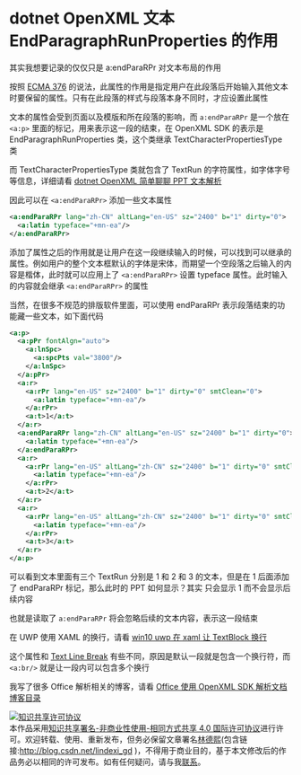 # dotnet OpenXML 文本 EndParagraphRunProperties 的作用

其实我想要记录的仅仅只是 a:endParaRPr 对文本布局的作用

<!--more-->
<!-- CreateTime:2020/7/23 16:14:05 -->

<!-- 发布 -->

按照 [ECMA 376](http://www.ecma-international.org/publications/standards/Ecma-376.htm ) 的说法，此属性的作用是指定用户在此段落后开始输入其他文本时要保留的属性。只有在此段落的样式与段落本身不同时，才应设置此属性

文本的属性会受到页面以及模版和所在段落的影响，而 `a:endParaRPr` 是一个放在 `<a:p>` 里面的标记，用来表示这一段的结束，在 OpenXML SDK 的表示是 EndParagraphRunProperties 类，这个类继承 TextCharacterPropertiesType 类

而 TextCharacterPropertiesType 类就包含了 TextRun 的字符属性，如字体字号等信息，详细请看 [dotnet OpenXML 简单聊聊 PPT 文本解析](https://blog.lindexi.com/post/dotnet-OpenXML-%E7%AE%80%E5%8D%95%E8%81%8A%E8%81%8A-PPT-%E6%96%87%E6%9C%AC%E8%A7%A3%E6%9E%90.html )

因此可以在 `<a:endParaRPr>` 添加一些文本属性

```xml
<a:endParaRPr lang="zh-CN" altLang="en-US" sz="2400" b="1" dirty="0">
  <a:latin typeface="+mn-ea"/>
</a:endParaRPr>
```

添加了属性之后的作用就是让用户在这一段继续输入的时候，可以找到可以继承的属性。例如用户的整个文本框默认的字体是宋体，而期望一个空段落之后输入的内容是楷体，此时就可以应用上了 `<a:endParaRPr>` 设置 typeface 属性。此时输入的内容就会继承 `<a:endParaRPr>` 的属性

当然，在很多不规范的排版软件里面，可以使用 endParaRPr 表示段落结束的功能藏一些文本，如下面代码

```xml
<a:p>
  <a:pPr fontAlgn="auto">
    <a:lnSpc>
      <a:spcPts val="3800"/>
    </a:lnSpc>
  </a:pPr>
  <a:r>
    <a:rPr lang="en-US" sz="2400" b="1" dirty="0" smtClean="0">
      <a:latin typeface="+mn-ea"/>
    </a:rPr>
    <a:t>1</a:t>
  </a:r>
  <a:endParaRPr lang="zh-CN" altLang="en-US" sz="2400" b="1" dirty="0">
    <a:latin typeface="+mn-ea"/>
  </a:endParaRPr>
  <a:r>
    <a:rPr lang="en-US" altLang="zh-CN" sz="2400" b="1" dirty="0" smtClean="0">
      <a:latin typeface="+mn-ea"/>
    </a:rPr>
    <a:t>2</a:t>
  </a:r>
  <a:r>
    <a:rPr lang="en-US" altLang="zh-CN" sz="2400" b="1" dirty="0" smtClean="0">
      <a:latin typeface="+mn-ea"/>
    </a:rPr>
    <a:t>3</a:t>
  </a:r>
</a:p>
```

可以看到文本里面有三个 TextRun 分别是 1 和 2 和 3 的文本，但是在 1 后面添加了 endParaRPr 标记，那么此时的 PPT 如何显示？其实 只会显示 1 而不会显示后续内容

也就是读取了 `a:endParaRPr` 将会忽略后续的文本内容，表示这一段结束

在 UWP 使用 XAML 的换行，请看 [win10 uwp 在 xaml 让 TextBlock 换行](https://blog.lindexi.com/post/win10-uwp-%E5%9C%A8-xaml-%E8%AE%A9-TextBlock-%E6%8D%A2%E8%A1%8C.html )

这个属性和 [Text Line Break](https://blog.lindexi.com/post/dotnet-OpenXML-%E6%96%87%E6%9C%AC-Text-Line-Break-%E7%9A%84%E4%BD%9C%E7%94%A8.html ) 有些不同，原因是默认一段就是包含一个换行符，而 `<a:br/>` 就是让一段内可以包含多个换行

我写了很多 Office 解析相关的博客，请看 [Office 使用 OpenXML SDK 解析文档博客目录](https://blog.lindexi.com/post/Office-%E4%BD%BF%E7%94%A8-OpenXML-SDK-%E8%A7%A3%E6%9E%90%E6%96%87%E6%A1%A3%E5%8D%9A%E5%AE%A2%E7%9B%AE%E5%BD%95.html )

<a rel="license" href="http://creativecommons.org/licenses/by-nc-sa/4.0/"><img alt="知识共享许可协议" style="border-width:0" src="https://licensebuttons.net/l/by-nc-sa/4.0/88x31.png" /></a><br />本作品采用<a rel="license" href="http://creativecommons.org/licenses/by-nc-sa/4.0/">知识共享署名-非商业性使用-相同方式共享 4.0 国际许可协议</a>进行许可。欢迎转载、使用、重新发布，但务必保留文章署名[林德熙](http://blog.csdn.net/lindexi_gd)(包含链接:http://blog.csdn.net/lindexi_gd )，不得用于商业目的，基于本文修改后的作品务必以相同的许可发布。如有任何疑问，请与我[联系](mailto:lindexi_gd@163.com)。  
